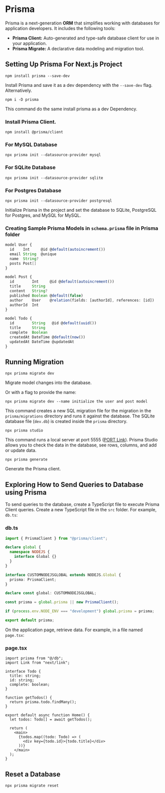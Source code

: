 # Prisma

Prisma is a next-generation **ORM** that simplifies working with databases for application developers. It includes the following tools:

- **Prisma Client:** Auto-generated and type-safe database client for use in your application.
- **Prisma Migrate:** A declarative data modeling and migration tool.

## Setting Up Prisma For Next.js Project

```npm
npm install prisma --save-dev
```

Install Prisma and save it as a dev dependency with the `--save-dev` flag.
Alternatively.

```npm
npm i -D prisma
```

This command do the same install prisma as a dev Dependency.

### Install Prisma Client.

```npm
npm install @prisma/client
```


### For MySQL Database

```npm
npx prisma init --datasource-provider mysql
```

### For SQLite Database

```npm
npx prisma init --datasource-provider sqlite
```

### For Postgres Database

```npm
npx prisma init --datasource-provider postgresql
```

Initialize Prisma in the project and set the database to SQLite, PostgreSQL for Postgres, and MySQL for MySQL.

### Creating Sample Prisma Models in `schema.prisma` file in Prisma folder

```ts
model User {
  id    Int     @id @default(autoincrement())
  email String  @unique
  name  String?
  posts Post[]
}

model Post {
  id        Int     @id @default(autoincrement())
  title     String
  content   String?
  published Boolean @default(false)
  author    User    @relation(fields: [authorId], references: [id])
  authorId  Int
}

model Todo {
  id        String   @id @default(uuid())
  title     String
  complete  Boolean
  createdAt DateTime @default(now())
  updatedAt DateTime @updatedAt
}
```

## Running Migration

```npm
npx prisma migrate dev
```

Migrate model changes into the database.

Or with a flag to provide the name:

```npm
npx prisma migrate dev --name initialize the user and post model
```

This command creates a new SQL migration file for the migration in the `prisma/migrations` directory and runs it against the database. The SQLite database file (`dev.db`) is created inside the `prisma` directory.

```npm
npx prisma studio
```

This command runs a local server at port 5555 ([PORT Link](http://localhost:5555)). Prisma Studio allows you to check the data in the database, see rows, columns, and add or update data.

```npm
npx prisma generate
```

Generate the Prisma client.

## Exploring How to Send Queries to Database using Prisma

To send queries to the database, create a TypeScript file to execute Prisma Client queries. Create a new TypeScript file in the `src` folder. For example, `db.ts`:

### db.ts

```ts
import { PrismaClient } from "@prisma/client";

declare global {
  namespace NODEJS {
    interface Global {}
  }
}

interface CUSTOMNODEJSGLOBAL extends NODEJS.Global {
  prisma: PrismaClient;
}

declare const global: CUSTOMNODEJSGLOBAL;

const prisma = global.prisma || new PrismaClient();

if (process.env.NODE_ENV === "development") global.prisma = prisma;

export default prisma;
```

On the application page, retrieve data. For example, in a file named `page.tsx`:

### page.tsx

```tsx
import prisma from "@/db";
import Link from "next/link";

interface Todo {
  title: string;
  id: string;
  complete: boolean;
}

function getTodos() {
  return prisma.todo.findMany();
}

export default async function Home() {
  let todos: Todo[] = await getTodos();

  return (
    <main>
      {todos.map((todo: Todo) => (
        <div key={todo.id}>{todo.title}</div>
      ))}
    </main>
  );
}
```

## Reset a Database

```npx
npx prisma migrate reset
```
